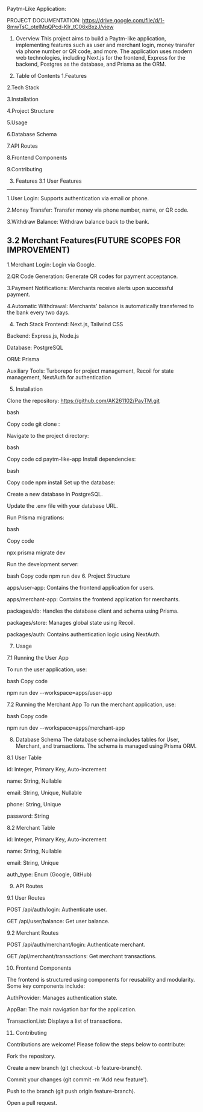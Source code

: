 Paytm-Like Application:

PROJECT DOCUMENTATION: https://drive.google.com/file/d/1-8mwTsC_otelMqQPcd-Klr_tC06xBxzJ/view

1. Overview
This project aims to build a Paytm-like application, implementing features such as user and merchant login, money transfer via phone number or QR code, and more. The application uses modern web technologies, including Next.js for the frontend, Express for the backend, Postgres as the database, and Prisma as the ORM.

2. Table of Contents
1.Features

2.Tech Stack

3.Installation

4.Project Structure

5.Usage

6.Database Schema

7.API Routes

8.Frontend Components

9.Contributing

3. Features
3.1 User Features
-------------------------
1.User Login: Supports authentication via email or phone.

2.Money Transfer: Transfer money via phone number, name, or QR code.

3.Withdraw Balance: Withdraw balance back to the bank.

3.2 Merchant Features(FUTURE SCOPES FOR IMPROVEMENT)
-------------------------
1.Merchant Login: Login via Google.

2.QR Code Generation: Generate QR codes for payment acceptance.

3.Payment Notifications: Merchants receive alerts upon successful payment.

4.Automatic Withdrawal: Merchants’ balance is automatically transferred to the bank every two days.

4. Tech Stack
Frontend: Next.js, Tailwind CSS

Backend: Express.js, Node.js

Database: PostgreSQL

ORM: Prisma

Auxiliary Tools: Turborepo for project management, Recoil for state management, NextAuth for authentication

5. Installation

Clone the repository: https://github.com/AK261102/PayTM.git

bash

Copy code
git clone : 

Navigate to the project directory:

bash

Copy code
cd paytm-like-app
Install dependencies:

bash

Copy code
npm install
Set up the database:

Create a new database in PostgreSQL.

Update the .env file with your database URL.

Run Prisma migrations:

bash

Copy code

npx prisma migrate dev

Run the development server:

bash
Copy code
npm run dev
6. Project Structure

apps/user-app: Contains the frontend application for users.

apps/merchant-app: Contains the frontend application for merchants.

packages/db: Handles the database client and schema using Prisma.

packages/store: Manages global state using Recoil.

packages/auth: Contains authentication logic using NextAuth.

7. Usage

7.1 Running the User App

To run the user application, use:

bash
Copy code

npm run dev --workspace=apps/user-app

7.2 Running the Merchant App
To run the merchant application, use:

bash
Copy code

npm run dev --workspace=apps/merchant-app

8. Database Schema
The database schema includes tables for User, Merchant, and transactions. The schema is managed using Prisma ORM.

8.1 User Table

id: Integer, Primary Key, Auto-increment

name: String, Nullable

email: String, Unique, Nullable

phone: String, Unique

password: String

8.2 Merchant Table

id: Integer, Primary Key, Auto-increment

name: String, Nullable

email: String, Unique

auth_type: Enum (Google, GitHub)

9. API Routes

9.1 User Routes

POST /api/auth/login: Authenticate user.

GET /api/user/balance: Get user balance.

9.2 Merchant Routes

POST /api/auth/merchant/login: Authenticate merchant.

GET /api/merchant/transactions: Get merchant transactions.

10. Frontend Components

The frontend is structured using components for reusability and modularity. Some key components include:


AuthProvider: Manages authentication state.

AppBar: The main navigation bar for the application.

TransactionList: Displays a list of transactions.

11. Contributing

Contributions are welcome! Please follow the steps below to contribute:

Fork the repository.

Create a new branch (git checkout -b feature-branch).

Commit your changes (git commit -m 'Add new feature').

Push to the branch (git push origin feature-branch).

Open a pull request.


